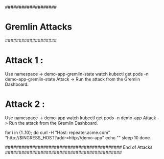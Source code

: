 ###################
# Gremlin Attacks #
###################

# Attack 1 :

Use namespace -> demo-app-gremlin-state
watch kubectl get pods -n demo-app-gremlin-state
Attack -> Run the attack from the Gremlin Dashboard.

# Attack 2 :

Use namespace -> demo-app
watch kubectl get pods -n demo-app
Attack -> Run the attack from the Gremlin Dashboard.

for i in {1..10}; 
do 
curl -H "Host: repeater.acme.com" "http://$INGRESS_HOST?addr=http://demo-app" 
echo ""
sleep 10 
done


########################################### End of Attacks ###########################################


